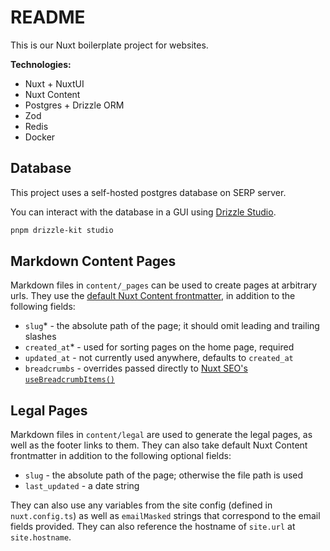 # README

This is our Nuxt boilerplate project for websites.

**Technologies:**

- Nuxt + NuxtUI
- Nuxt Content
- Postgres + Drizzle ORM
- Zod
- Redis
- Docker

## Database

This project uses a self-hosted postgres database on SERP server.

You can interact with the database in a GUI using [Drizzle Studio](https://orm.drizzle.team/drizzle-studio/overview#:~:text=Launch%20Drizzle%20Studio).

```zsh
pnpm drizzle-kit studio
```

## Markdown Content Pages

Markdown files in `content/_pages` can be used to create pages at arbitrary
urls. They use the [default Nuxt Content
frontmatter](https://content.nuxt.com/composables/use-content-head#parameters),
in addition to the following fields:

- `slug`\* - the absolute path of the page; it should omit leading and trailing
  slashes
- `created_at`\* - used for sorting pages on the home page, required
- `updated_at` - not currently used anywhere, defaults to `created_at`
- `breadcrumbs` - overrides passed directly to [Nuxt SEO's
  `useBreadcrumbItems()`](https://nuxtseo.com/nuxt-seo/api/breadcrumbs)

## Legal Pages

Markdown files in `content/legal` are used to generate the legal pages, as well
as the footer links to them. They can also take default Nuxt Content
frontmatter in addition to the following optional fields:

- `slug` - the absolute path of the page; otherwise the file path is used
- `last_updated` - a date string

They can also use any variables from the site config (defined in
`nuxt.config.ts`) as well as `emailMasked` strings that correspond to the email
fields provided. They can also reference the hostname of `site.url` at
`site.hostname`.
